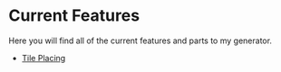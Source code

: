 # Current Features

Here you will find all of the current features and parts to my generator.

- [Tile Placing](./TilePlacing.md)
